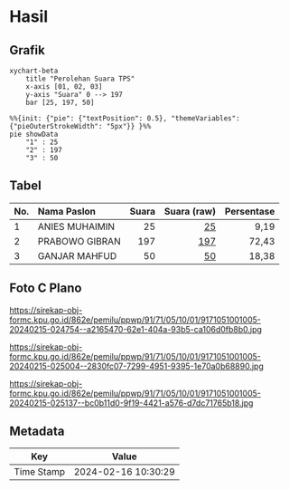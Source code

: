 # Hasil

## Grafik

```mermaid
xychart-beta
    title "Perolehan Suara TPS"
    x-axis [01, 02, 03]
    y-axis "Suara" 0 --> 197
    bar [25, 197, 50]
```

```mermaid
%%{init: {"pie": {"textPosition": 0.5}, "themeVariables": {"pieOuterStrokeWidth": "5px"}} }%%
pie showData
    "1" : 25
    "2" : 197
    "3" : 50
```

## Tabel

| No. | Nama Paslon    | Suara | Suara (raw) | Persentase |
|:--- |:-------------- | -----:| -----------:| ----------:|
| 1   | ANIES MUHAIMIN | 25    | [25][p-1]   | 9,19       |
| 2   | PRABOWO GIBRAN | 197   | [197][p-2]  | 72,43      |
| 3   | GANJAR MAHFUD  | 50    | [50][p-3]   | 18,38      |


[p-1]: https://github.com/gigit-pemilu/pemilu-2024-91-papua/blob/main/pilpres/hitung-suara/sub/91-papua/sub/71-kota-jayapura/sub/05-heram/sub/1001-hedam/sub/005-tps/sub/paslon-1.txt
[p-2]: https://github.com/gigit-pemilu/pemilu-2024-91-papua/blob/main/pilpres/hitung-suara/sub/91-papua/sub/71-kota-jayapura/sub/05-heram/sub/1001-hedam/sub/005-tps/sub/paslon-2.txt
[p-3]: https://github.com/gigit-pemilu/pemilu-2024-91-papua/blob/main/pilpres/hitung-suara/sub/91-papua/sub/71-kota-jayapura/sub/05-heram/sub/1001-hedam/sub/005-tps/sub/paslon-3.txt

## Foto C Plano

https://sirekap-obj-formc.kpu.go.id/862e/pemilu/ppwp/91/71/05/10/01/9171051001005-20240215-024754--a2165470-62e1-404a-93b5-ca106d0fb8b0.jpg

https://sirekap-obj-formc.kpu.go.id/862e/pemilu/ppwp/91/71/05/10/01/9171051001005-20240215-025004--2830fc07-7299-4951-9395-1e70a0b68890.jpg

https://sirekap-obj-formc.kpu.go.id/862e/pemilu/ppwp/91/71/05/10/01/9171051001005-20240215-025137--bc0b11d0-9f19-4421-a576-d7dc71765b18.jpg


## Metadata

| Key        | Value               |
| ---------- | ------------------- |
| Time Stamp | 2024-02-16 10:30:29 |



